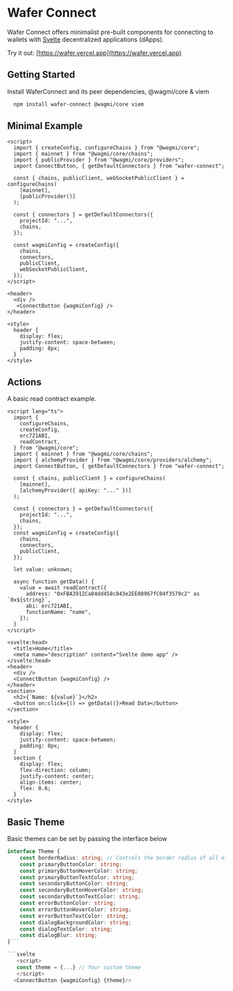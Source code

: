 # Wafer Connect

Wafer Connect offers minimalist pre-built components for connecting to wallets with [Svelte](https://svelte.dev) decentralized applications (dApps).

Try it out: [https://wafer.vercel.app](https://wafer.vercel.app)

## Getting Started

Install WaferConnect and its peer dependencies, @wagmi/core & viem

```bash
  npm install wafer-connect @wagmi/core viem
```

## Minimal Example

```svelte
<script>
  import { createConfig, configureChains } from "@wagmi/core";
  import { mainnet } from "@wagmi/core/chains";
  import { publicProvider } from "@wagmi/core/providers";
  import ConnectButton, { getDefaultConnectors } from "wafer-connect";

  const { chains, publicClient, webSocketPublicClient } = configureChains(
    [mainnet],
    [publicProvider()]
  );

  const { connectors } = getDefaultConnectors({
    projectId: "...",
    chains,
  });

  const wagmiConfig = createConfig({
    chains,
    connectors,
    publicClient,
    webSocketPublicClient,
  });
</script>

<header>
  <div />
   <ConnectButton {wagmiConfig} />
</header>

<style>
  header {
    display: flex;
    justify-content: space-between;
    padding: 8px;
  }
</style>
```

## Actions

A basic read contract example.

```svelte
<script lang="ts">
  import {
    configureChains,
    createConfig,
    erc721ABI,
    readContract,
  } from "@wagmi/core";
  import { mainnet } from "@wagmi/core/chains";
  import { alchemyProvider } from "@wagmi/core/providers/alchemy";
  import ConnectButton, { getDefaultConnectors } from "wafer-connect";

  const { chains, publicClient } = configureChains(
    [mainnet],
    [alchemyProvider({ apiKey: "..." })]
  );

  const { connectors } = getDefaultConnectors({
    projectId: "...",
    chains,
  });
  const wagmiConfig = createConfig({
    chains,
    connectors,
    publicClient,
  });

  let value: unknown;

  async function getData() {
    value = await readContract({
      address: "0xFBA3912Ca04dd458c843e2EE08967fC04f3579c2" as `0x${string}`,
      abi: erc721ABI,
      functionName: "name",
    });
  }
</script>

<svelte:head>
  <title>Home</title>
  <meta name="description" content="Svelte demo app" />
</svelte:head>
<header>
  <div />
  <ConnectButton {wagmiConfig} />
</header>
<section>
  <h2>{`Name: ${value}`}</h2>
  <button on:click={() => getData()}>Read Data</button>
</section>

<style>
  header {
    display: flex;
    justify-content: space-between;
    padding: 8px;
  }
  section {
    display: flex;
    flex-direction: column;
    justify-content: center;
    align-items: center;
    flex: 0.6;
  }
</style>
```

## Basic Theme

Basic themes can be set by passing the interface below

```typescript
interface Theme {
    const borderRadius: string; // Controls the border radius of all elements
    const primaryButtonColor: string;
    const primaryButtonHoverColor: string;
    const primaryButtonTextColor: string;
    const secondaryButtonColor: string;
    const secondaryButtonHoverColor: string;
    const secondaryButtonTextColor: string;
    const errorButtonColor: string;
    const errorButtonHoverColor: string;
    const errorButtonTextColor: string;
    const dialogBackgroundColor: string;
    const dialogTextColor: string;
    const dialogBlur: string;
}```

```svelte
   <script>
   const theme = {...} // Your custom theme
   </script>
  <ConnectButton {wagmiConfig} {theme}/>
```
